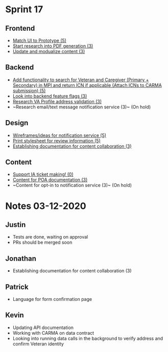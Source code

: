 # Sprint 17

## Frontend
- [Match UI to Prototype (5)](https://app.zenhub.com/workspaces/vft-59c95ae5fda7577a9b3184f8/issues/department-of-veterans-affairs/va.gov-team/5328)
- [Start research into PDF generation (3)](https://app.zenhub.com/workspaces/vft-59c95ae5fda7577a9b3184f8/issues/department-of-veterans-affairs/va.gov-team/6901)
- [Update and modualize content (3)](https://app.zenhub.com/workspaces/vft-59c95ae5fda7577a9b3184f8/issues/department-of-veterans-affairs/va.gov-team/6843)

## Backend
- [Add functionality to search for Veteran and Caregiver (Primary + Secondary) in MPI and return ICN if applicable (Attach ICNs to CARMA submission) (5)](https://app.zenhub.com/workspaces/vft-59c95ae5fda7577a9b3184f8/issues/department-of-veterans-affairs/va.gov-team/5894)
- [Look into backend feature flags (3)](https://app.zenhub.com/workspaces/vft-59c95ae5fda7577a9b3184f8/issues/department-of-veterans-affairs/va.gov-team/6910)
- [Research VA Profile address validation (3)](https://app.zenhub.com/workspaces/vft-59c95ae5fda7577a9b3184f8/issues/department-of-veterans-affairs/va.gov-team/6845)
- ~Research email/text message notification service (3)~ (On hold)

## Design
- [Wireframes/ideas for notification service (5)](https://app.zenhub.com/workspaces/vft-59c95ae5fda7577a9b3184f8/issues/department-of-veterans-affairs/va.gov-team/6909)
- [Print stylesheet for review information (5)](https://app.zenhub.com/workspaces/vft-59c95ae5fda7577a9b3184f8/issues/department-of-veterans-affairs/va.gov-team/6810)
- [Establishing documentation for content collaboration (3)]()

## Content
- [Support IA ticket making! (0)](https://app.zenhub.com/workspaces/vft-59c95ae5fda7577a9b3184f8/issues/department-of-veterans-affairs/va.gov-team/6318)
- [Content for POA documentation (3)](https://app.zenhub.com/workspaces/vft-59c95ae5fda7577a9b3184f8/issues/department-of-veterans-affairs/va.gov-team/6912) 
- ~Content for opt-in to notification service (3)~ (On hold)


# Notes 03-12-2020
## Justin
- Tests are done, waiting on approval
- PRs should be merged soon

## Jonathan
- Establishing documentation for content collaboration (3)

## Patrick
- Language for form confirmation page

## Kevin
- Updating API documentation
- Working with CARMA on data contract
- Looking into running data calls in the background to verify address and confirm Veteran identity
